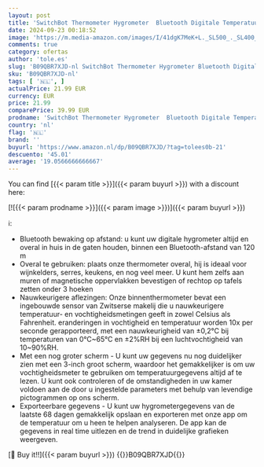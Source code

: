 ```yaml
---
layout: post
title: 'SwitchBot Thermometer Hygrometer  Bluetooth Digitale Temperatuur Vochtigheid Sensor met Smart Alert & Data Opslag  LCD Scherm Digitale Thermo Hygrometer voor kamertemperatuur Kelder Garage'
date: 2024-09-23 00:18:52
image: 'https://m.media-amazon.com/images/I/41dgK7MeK+L._SL500_._SL400_.jpg'
comments: true
category: ofertas
author: 'tole.es'
slug: 'B09QBR7XJD-nl SwitchBot Thermometer Hygrometer Bluetooth Digitale...'
sku: 'B09QBR7XJD-nl'
tags: [ '🇳🇱', ]
actualPrice: 21.99 EUR
currency: EUR
price: 21.99
comparePrice: 39.99 EUR
prodname: 'SwitchBot Thermometer Hygrometer  Bluetooth Digitale Temperatuur Vochtigheid Sensor met Smart Alert & Data Opslag  LCD Scherm Digitale Thermo Hygrometer voor kamertemperatuur Kelder Garage'
country: 'nl'
flag: '🇳🇱'
brand: ''
buyurl: 'https://www.amazon.nl/dp/B09QBR7XJD/?tag=tolees0b-21'
descuento: '45.01'
average: '19.0566666666667'
---
```


You can find [{{< param title >}}]({{< param buyurl >}}) with a discount here:

[![{{< param prodname >}}]({{< param image >}})]({{< param buyurl >}})

ℹ️:

- Bluetooth bewaking op afstand: u kunt uw digitale hygrometer altijd en overal in huis in de gaten houden, binnen een Bluetooth-afstand van 120 m
- Overal te gebruiken: plaats onze thermometer overal, hij is ideaal voor wijnkelders, serres, keukens, en nog veel meer. U kunt hem zelfs aan muren of magnetische oppervlakken bevestigen of rechtop op tafels zetten onder 3 hoeken
- Nauwkeurigere aflezingen: Onze binnenthermometer bevat een ingebouwde sensor van Zwitserse makelij die u nauwkeurigere temperatuur- en vochtigheidsmetingen geeft in zowel Celsius als Fahrenheit. eranderingen in vochtigheid en temperatuur worden 10x per seconde gerapporteerd, met een nauwkeurigheid van ±0,2°C bij temperaturen van 0°C~65°C en ±2%RH bij een luchtvochtigheid van 10~90%RH.
- Met een nog groter scherm - U kunt uw gegevens nu nog duidelijker zien met een 3-inch groot scherm, waardoor het gemakkelijker is om uw vochtigheidsmeter te gebruiken om temperatuurgegevens altijd af te lezen. U kunt ook controleren of de omstandigheden in uw kamer voldoen aan de door u ingestelde parameters met behulp van levendige pictogrammen op ons scherm.
- Exporteerbare gegevens - U kunt uw hygrometergegevens van de laatste 68 dagen gemakkelijk opslaan en exporteren met onze app om de temperatuur om u heen te helpen analyseren. De app kan de gegevens in real time uitlezen en de trend in duidelijke grafieken weergeven.

[🛒 Buy it!!]({{< param buyurl >}})
{{<world>}}B09QBR7XJD{{</world>}}
